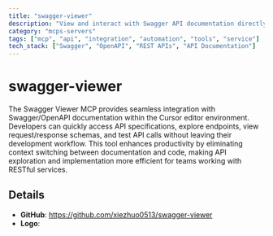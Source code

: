 ```yaml
---
title: "swagger-viewer"
description: "View and interact with Swagger API documentation directly in Cursor editor."
category: "mcps-servers"
tags: ["mcp", "api", "integration", "automation", "tools", "service"]
tech_stack: ["Swagger", "OpenAPI", "REST APIs", "API Documentation"]
---
```


# swagger-viewer

The Swagger Viewer MCP provides seamless integration with Swagger/OpenAPI documentation within the Cursor editor environment. Developers can quickly access API specifications, explore endpoints, view request/response schemas, and test API calls without leaving their development workflow. This tool enhances productivity by eliminating context switching between documentation and code, making API exploration and implementation more efficient for teams working with RESTful services.

## Details

- **GitHub**: https://github.com/xiezhuo0513/swagger-viewer
- **Logo**: 
